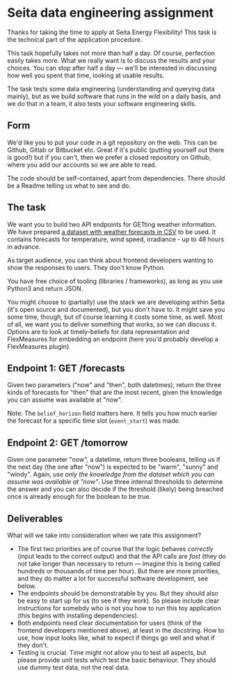# Seita data engineering assignment

Thanks for taking the time to apply at Seita Energy Flexibility! This task is the technical part of the application procedure.

This task hopefully takes not more than half a day. Of course, perfection easily takes more. What we really want is to discuss the results and your choices. You can stop after half a day ― we'll be interested in discussing how well you spent that time, looking at usable results.

The task tests some data engineering (understanding and querying data mainly), but as we build software that runs in the wild on a daily basis, and we do that in a team, it also tests your software engineering skills.

## Form

We'd like you to put your code in a git repository on the web. This can be Github, Gitlab or Bitbucket etc.
Great if it's public (putting yourself out there is good!) but if you can't, then we prefer a closed repository on Github, where you add our accounts so we are able to read.

The code should be self-contained, apart from dependencies.
There should be a Readme telling us what to see and do.

## The task

We want you to build two API endpoints for GETting weather information.
We have prepared [a dataset with weather forecasts in CSV](weather.csv) to be used. It contains forecasts for temperature, wind speed, irradiance - up to 48 hours in advance.

As target audience, you can think about frontend developers wanting to show the responses to users. They don't know Python.

You have free choice of tooling (libraries / frameworks), as long as you use Python3 and return JSON.

You might choose to (partially) use the stack we are developing within Seita (it's open source and documented), but you don't have to.
It might save you some time, though, but of course learning it costs some time, as well. Most of all, we want you to deliver something that works, so we can discuss it.
Options are to look at timely-beliefs for data representation and FlexMeasures for embedding an endpoint (here you'd probably develop a FlexMeasures plugin).

## Endpoint 1: GET /forecasts

Given two parameters ("now" and "then", both datetimes), return the three kinds of forecasts for "then" that are the most recent, given the knowledge you can assume was available at "now".

Note: The ``belief_horizon`` field matters here. It tells you how much earlier the forecast for a specific time slot (``event_start``) was made.

## Endpoint 2: GET /tomorrow

Given one parameter "now", a datetime, return three booleans, telling us if the next day (the one after "now") is expected to be "warm", "sunny" and "windy".
Again, *use only the knowledge from the dataset which you can assume was available at "now"*. 
Use three internal thresholds to determine the answer and you can also decide if the threshold (likely) being breached once is already enough for the boolean to be true.

## Deliverables

What will we take into consideration when we rate this assignment?

* The first two priorities are of course that the logic behaves *correctly* (input leads to the correct output) and that the API calls are *fast* (they do not take longer than necessary to return ― imagine this is being called hundreds or thousands of time per hour). But there are more priorities, and they do matter a lot for successful software development, see below.
* The endpoints should be demonstratable by you. But they should also be easy to start up for us (to see if they work). So please include clear instructions for somebdy who is not you how to run this toy application (this begins with installing dependencies).
* Both endpoints need clear documentation for users (think of the frontend developers mentioned above), at least in the docstring. How to use, how input looks like, what to expect if things go well and what if they don't.
* Testing is crucial. Time might not allow you to test all aspects, but please provide unit tests which test the basic behaviour. They should use dummy test data, not the real data.
